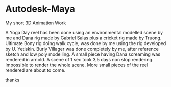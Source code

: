 # Autodesk-Maya
My short 3D Animation Work

A Yoga Day reel has been done using an environmental modelled scene by me and Dana rig made by Gabriel Salas plus a cricket rig made by Truong.
Ultimate Bony rig doing walk cycle, was done by me using the rig developed by U. Yetiskin.
Burly Villager was done completely by me, after reference sketch and low poly modelling. 
A small piece having Dana screaming was rendered in arnold. A scene of 1 sec took 3,5 days non stop rendering. Impossible to render the whole scene. More small pieces of the reel rendered are about to come.

thanks 
